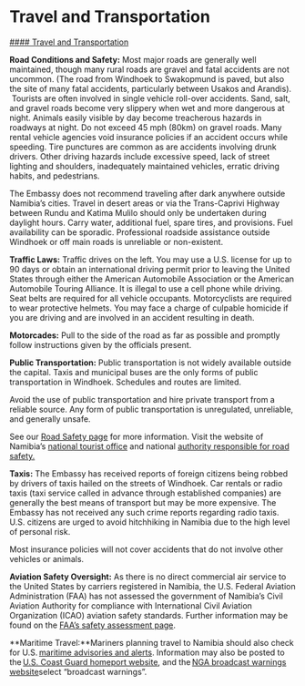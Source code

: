# Travel and Transportation

[#### Travel and Transportation](javascript:void(0); "Travel and Transportation")

**Road Conditions and Safety:** Most major roads are generally well maintained, though many rural roads are gravel and fatal accidents are not uncommon. (The road from Windhoek to Swakopmund is paved, but also the site of many fatal accidents, particularly between Usakos and Arandis).  Tourists are often involved in single vehicle roll-over accidents. Sand, salt, and gravel roads become very slippery when wet and more dangerous at night. Animals easily visible by day become treacherous hazards in roadways at night. Do not exceed 45 mph (80km) on gravel roads. Many rental vehicle agencies void insurance policies if an accident occurs while speeding. Tire punctures are common as are accidents involving drunk drivers. Other driving hazards include excessive speed, lack of street lighting and shoulders, inadequately maintained vehicles, erratic driving habits, and pedestrians.

The Embassy does not recommend traveling after dark anywhere outside Namibia’s cities. Travel in desert areas or via the Trans-Caprivi Highway between Rundu and Katima Mulilo should only be undertaken during daylight hours. Carry water, additional fuel, spare tires, and provisions. Fuel availability can be sporadic. Professional roadside assistance outside Windhoek or off main roads is unreliable or non-existent.

**Traffic Laws:** Traffic drives on the left. You may use a U.S. license for up to 90 days or obtain an international driving permit prior to leaving the United States through either the American Automobile Association or the American Automobile Touring Alliance. It is illegal to use a cell phone while driving. Seat belts are required for all vehicle occupants. Motorcyclists are required to wear protective helmets. You may face a charge of culpable homicide if you are driving and are involved in an accident resulting in death.

**Motorcades:** Pull to the side of the road as far as possible and promptly follow instructions given by the officials present.

**Public Transportation:** Public transportation is not widely available outside the capital. Taxis and municipal buses are the only forms of public transportation in Windhoek. Schedules and routes are limited.

Avoid the use of public transportation and hire private transport from a reliable source. Any form of public transportation is unregulated, unreliable, and generally unsafe.

See our [Road Safety page](http://travel.state.gov/content/passports/english/go/safety/road.html) for more information. Visit the website of Namibia’s [national tourist office](https://namibiatourism.com.na/) and national [authority responsible for road safety.](https://www.nrsc.org.na/)

**Taxis:** The Embassy has received reports of foreign citizens being robbed by drivers of taxis hailed on the streets of Windhoek. Car rentals or radio taxis (taxi service called in advance through established companies) are generally the best means of transport but may be more expensive. The Embassy has not received any such crime reports regarding radio taxis. U.S. citizens are urged to avoid hitchhiking in Namibia due to the high level of personal risk.

Most insurance policies will not cover accidents that do not involve other vehicles or animals.

**Aviation Safety Oversight:** As there is no direct commercial air service to the United States by carriers registered in Namibia, the U.S. Federal Aviation Administration (FAA) has not assessed the government of Namibia’s Civil Aviation Authority for compliance with International Civil Aviation Organization (ICAO) aviation safety standards. Further information may be found on the [FAA’s safety assessment page](https://www.faa.gov/about/initiatives/iasa).

**Maritime Travel:**Mariners planning travel to Namibia should also check for U.S. [maritime advisories and alerts](https://www.maritime.dot.gov/msci-advisories). Information may also be posted to the [U.S. Coast Guard homeport website](https://www.uscg.mil/?nmc), and the [NGA broadcast warnings website](https://msi.nga.mil/NGAPortal/MSI.portal)select “broadcast warnings”.